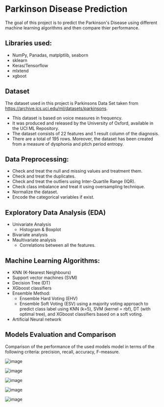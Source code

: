 # Parkinson Disease Prediction
The goal of this project is to predict the Parkinson's Disease using different machine learning algorithms and then compare thier performance.
## Libraries used:
- NumPy, Panadas, matplptlib, seaborn
- sklearn
- Keras/Tensorflow
- mlxtend
- xgboot

## Dataset
The dataset used in this project is Parkinsons Data Set taken from https://archive.ics.uci.edu/ml/datasets/parkinsons.
- This dataset is based on voice measures in frequency. 
- It was produced and released by the University of Oxford, available in the UCI ML Repository. 
- The dataset consists of 22 features and 1 result column of the diagnosis. 
- There are a total of 195 rows. Moreover, the dataset has been created from a measure of dysphonia and pitch period entropy.


## Data Preprocessing:
- Check and treat the null and missing values and treatment them.
- Check and treat the duplicates.
- Check and treat the outliers using Inter-Quartile Range (IQR).
- Check class imbalance and treat it using oversampling technique.
- Normalize the dataset.
- Encode the categorical variables if exist.

## Exploratory Data Analysis (EDA)
- Univariate Analysis 
  - Histogram & Boxplot
- Bivariate analysis
- Maultivariate analysis
  - Correlations between all the features.

## Machine Learning Algorithms:
- KNN (K-Nearest Neighbours)
- Support vector machines (SVM)
- Decision Tree (DT)
- XGboost classifiers
- Ensemble Method:
  - Ensemble Hard Voting (EHV)
  - Ensemble Soft Voting (ESV) using a majority voting approach to predict class label using KNN (k=5), SVM (kernel = rbf), DT (with optimal tree), and XGboost classifiers based on a soft voting.
- Artificial Neural network

## Models Evaluation and Comparison
Comparison of  the performance of the used models model in terms of the following criteria: precision, recall, accuracy, F-measure.

![image](https://user-images.githubusercontent.com/89004966/166133710-58d69269-622f-45f8-87dc-3a46ad2445e4.png)

![image](https://user-images.githubusercontent.com/89004966/166133712-bf2282f7-6ddd-4e08-8793-7b4da4d979c1.png)

![image](https://user-images.githubusercontent.com/89004966/166133716-e37634d9-fe0b-4f03-95a2-8f279dc7a00a.png)

![image](https://user-images.githubusercontent.com/89004966/166133717-f4cf2a62-e251-4fa2-9808-1f061157ea30.png)

![image](https://user-images.githubusercontent.com/89004966/166133719-1ed16a7f-c239-4b0d-9b40-16dfa5ba7c6b.png)






